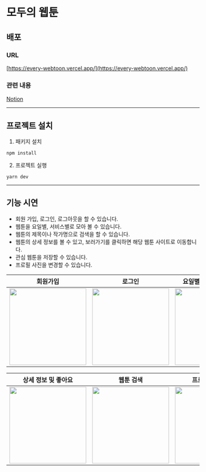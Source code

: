 # 모두의 웹툰

## 배포

### URL

[https://every-webtoon.vercel.app/](https://every-webtoon.vercel.app/)

### 관련 내용

[Notion](https://frontend-dev.notion.site/Every-Webtoon-0d8a616d52ec44dd910f180273ba0896)

---

## 프로젝트 설치

1. 패키지 설치

```
npm install
```

2. 프로젝트 실행

```
yarn dev
```

---

## 기능 시연

- 회원 가입, 로그인, 로그아웃을 할 수 있습니다.
- 웹툰을 요일별, 서비스별로 모아 볼 수 있습니다.
- 웹툰의 제목이나 작가명으로 검색을 할 수 있습니다.
- 웹툰의 상세 정보를 볼 수 있고, 보러가기를 클릭하면 해당 웹툰 사이트로 이동합니다.
- 관심 웹툰을 저장할 수 있습니다.
- 프로필 사진을 변경할 수 있습니다.

| 회원가입                                                                                                                                     | 로그인                                                                                                                                       | 요일별, 서비스별 필터링                                                                                                                      |
| -------------------------------------------------------------------------------------------------------------------------------------------- | -------------------------------------------------------------------------------------------------------------------------------------------- | -------------------------------------------------------------------------------------------------------------------------------------------- |
| <img src="https://user-images.githubusercontent.com/101559564/230761845-62843577-9ef5-4d7d-9918-c3f74e8ba240.gif" width="200" height="200"/> | <img src="https://user-images.githubusercontent.com/101559564/230762036-7b54f097-83c4-48c9-af6b-db0257b11829.gif" width="200" height="200"/> | <img src="https://user-images.githubusercontent.com/101559564/230762094-ebc895c8-fb79-4449-808c-2ad52e12cdec.gif" width="200" height="200"/> |

| 상세 정보 및 좋아요                                                                                                                          | 웹툰 검색                                                                                                                                    | 프로필 사진 변경                                                                                                                             |
| -------------------------------------------------------------------------------------------------------------------------------------------- | -------------------------------------------------------------------------------------------------------------------------------------------- | -------------------------------------------------------------------------------------------------------------------------------------------- |
| <img src="https://user-images.githubusercontent.com/101559564/230762271-3d350459-731c-4f6f-9dce-a98a4980c1d7.gif" width="200" height="200"/> | <img src="https://user-images.githubusercontent.com/101559564/230762452-8e8d2f4e-dc05-4388-91e8-f781067793ca.gif" width="200" height="200"/> | <img src="https://user-images.githubusercontent.com/101559564/230762282-253b2fc5-ca40-4545-b2d7-a50faf398719.gif" width="200" height="200"/> |
